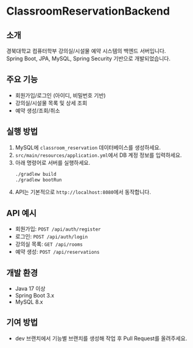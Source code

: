# ClassroomReservationBackend

## 소개
경북대학교 컴퓨터학부 강의실/시설물 예약 시스템의 백엔드 서버입니다.  
Spring Boot, JPA, MySQL, Spring Security 기반으로 개발되었습니다.

## 주요 기능
- 회원가입/로그인 (아이디, 비밀번호 기반)
- 강의실/시설물 목록 및 상세 조회
- 예약 생성/조회/취소

## 실행 방법

1. MySQL에 `classroom_reservation` 데이터베이스를 생성하세요.
2. `src/main/resources/application.yml`에서 DB 계정 정보를 입력하세요.
3. 아래 명령어로 서버를 실행하세요.
   ```bash
   ./gradlew build
   ./gradlew bootRun
   ```
4. API는 기본적으로 `http://localhost:8080`에서 동작합니다.

## API 예시

- 회원가입: `POST /api/auth/register`
- 로그인: `POST /api/auth/login`
- 강의실 목록: `GET /api/rooms`
- 예약 생성: `POST /api/reservations`

## 개발 환경
- Java 17 이상
- Spring Boot 3.x
- MySQL 8.x

## 기여 방법
- dev 브랜치에서 기능별 브랜치를 생성해 작업 후 Pull Request를 올려주세요.